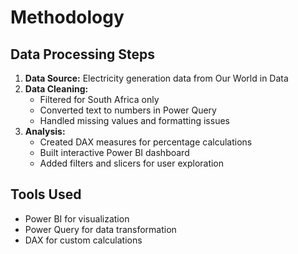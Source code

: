 # Methodology

## Data Processing Steps

1. **Data Source:** Electricity generation data from Our World in Data
2. **Data Cleaning:** 
   - Filtered for South Africa only
   - Converted text to numbers in Power Query
   - Handled missing values and formatting issues
3. **Analysis:**
   - Created DAX measures for percentage calculations
   - Built interactive Power BI dashboard
   - Added filters and slicers for user exploration

## Tools Used
- Power BI for visualization
- Power Query for data transformation
- DAX for custom calculations
